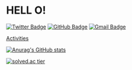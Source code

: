 # HELL O!

[![Twitter Badge](https://img.shields.io/badge/-Twitter-00acee?style=flat-square&logo=twitter&logoColor=white&link=https://twitter.com/smilu97/)](https://twitter.com/smilu97/)
[![GitHub Badge](https://img.shields.io/badge/-GitHub-333?style=flat-square&logo=GitHub&logoColor=white&link=https://www.github.com/smilu97)](https://www.github.com/smilu97)
[![Gmail Badge](https://img.shields.io/badge/-Gmail-B23121?style=flat-square&logo=Gmail&logoColor=white&link=mailto:smilup2244@gmail.com)](mailto:smilup2244@gmail.com)

[Activities](./activities.md)

[![Anurag's GitHub stats](https://github-readme-stats.vercel.app/api?username=smilu97)](https://github.com/anuraghazra/github-readme-stats)

[![solved.ac tier](http://mazassumnida.wtf/api/generate_badge?boj=smilu2245)](https://solved.ac/smilu2245)<br/>
